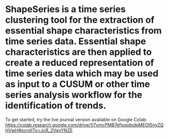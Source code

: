 # ShapeSeries is a time series clustering tool for the extraction of essential shape characteristics from time series data. Essential shape characteristics are then applied to create a reduced representation of time series data which may be used as input to a CUSUM or other time series analysis workflow for the identification of trends. 

To get started, try the live journal version available on Google Colab: https://colab.research.google.com/drive/1i7vmcPMB7efjqsjdxdpMEOt5nyZQHVwH#scrollTo=JcR_2VqvYNZE
